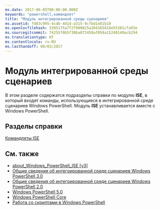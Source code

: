 ```yaml
---
ms.date: 2017-06-05T00:00:00.000Z
keywords: "powershell,командлет"
title: "Модуль интегрированной среды сценариев"
ms.assetid: fd03c995-4cdb-4d14-a315-9cfbd1e81b10
ms.openlocfilehash: 5305175a7f2f900825a204105818e55381cfa93e
ms.sourcegitcommit: 74255f0b5f386a072458af058a15240140acb294
ms.translationtype: HT
ms.contentlocale: ru-RU
ms.lasthandoff: 08/03/2017
---
```

# <a name="ise-module"></a>Модуль интегрированной среды сценариев
В этом разделе содержатся подразделы справки по модулю **ISE**, в который входят команды, использующиеся в интегрированной среде сценариев Windows PowerShell. Модуль **ISE** устанавливается вместе с Windows PowerShell.

## <a name="help-topics"></a>Разделы справки
[Командлеты ISE](http://go.microsoft.com/fwlink/?LinkID=254686)

## <a name="see-also"></a>См. также
- [about_Windows_PowerShell_ISE [v3]](https://technet.microsoft.com/en-us/library/dfa54d47-60c6-4fff-8197-c747e8d411bb)
- [Общие сведения об интегрированной среде сценариев Windows PowerShell 3.0](http://go.microsoft.com/fwlink/?LinkId=254681)
- [Общие сведения об интегрированной среде сценариев Windows PowerShell 2.0](http://go.microsoft.com/fwlink/?LinkID=238569)
- [Windows PowerShell 5.0](../core-modules/Windows-PowerShell-5.0.md)
- [Windows PowerShell Core](https://technet.microsoft.com/en-us/library/4b75f1e4-f327-48f3-92ab-bf5435094d41)
- [Работа со скриптами в Windows PowerShell](../../getting-started/fundamental/Scripting-with-Windows-PowerShell.md)

